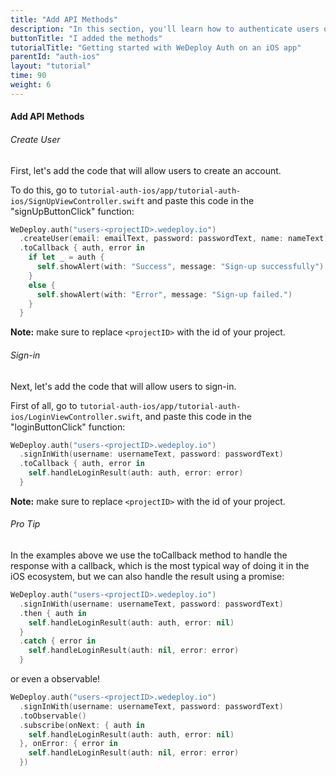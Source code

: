 ```yaml
---
title: "Add API Methods"
description: "In this section, you'll learn how to authenticate users on an iOS app using the WeDeploy Swift API Client."
buttonTitle: "I added the methods"
tutorialTitle: "Getting started with WeDeploy Auth on an iOS app"
parentId: "auth-ios"
layout: "tutorial"
time: 90
weight: 6
---
```


#### Add API Methods

###### Create User

First, let's add the code that will allow users to create an account.

To do this, go to `tutorial-auth-ios/app/tutorial-auth-ios/SignUpViewController.swift` and paste this code in the "signUpButtonClick" function:

```swift
WeDeploy.auth("users-<projectID>.wedeploy.io")
  .createUser(email: emailText, password: passwordText, name: nameText)
  .toCallback { auth, error in
    if let _ = auth {
      self.showAlert(with: "Success", message: "Sign-up successfully")
    }
    else {
      self.showAlert(with: "Error", message: "Sign-up failed.")
    }
  }
```

**Note:** make sure to replace `<projectID>` with the id of your project.

###### Sign-in

Next, let's add the code that will allow users to sign-in.

First of all, go to `tutorial-auth-ios/app/tutorial-auth-ios/LoginViewController.swift`, and paste this code in the "loginButtonClick" function:

```swift
WeDeploy.auth("users-<projectID>.wedeploy.io")
  .signInWith(username: usernameText, password: passwordText)
  .toCallback { auth, error in
    self.handleLoginResult(auth: auth, error: error)
  }
```

**Note:** make sure to replace `<projectID>` with the id of your project.

<aside>

###### <span class="icon-16-star"></span> Pro Tip

In the examples above we use the toCallback method to handle the response with a callback, which is the most typical way of doing it in the iOS ecosystem,
but we can also handle the result using a promise:

```swift
WeDeploy.auth("users-<projectID>.wedeploy.io")
  .signInWith(username: usernameText, password: passwordText)
  .then { auth in
    self.handleLoginResult(auth: auth, error: nil)
  }
  .catch { error in
    self.handleLoginResult(auth: nil, error: error)
  }
```

or even a observable!

```swift
WeDeploy.auth("users-<projectID>.wedeploy.io")
  .signInWith(username: usernameText, password: passwordText)
  .toObservable()
  .subscribe(onNext: { auth in
    self.handleLoginResult(auth: auth, error: nil)
  }, onError: { error in
    self.handleLoginResult(auth: nil, error: error)
  })
```
</aside>
